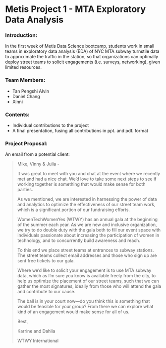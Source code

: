 # Metis Project 1 - MTA Exploratory Data Analysis

### Introduction:
In the first week of Metis Data Science bootcamp, students work in small teams in exploratory data analysis (EDA) of NYC MTA subway turnstile data to approximate the traffic in the station, so that organizations can optimally deploy street teams to solicit engagements (i.e. surveys, networking), given limited resources.

### Team Members:
- Tan Pengshi Alvin
- Daniel Chang
- Xinni

### Contents:
- Individual contributions to the project
- A final presentation, fusing all contributions in ppt. and pdf. format 

### Project Proposal:
 An email from a potential client:

 > Mike, Vinny & Julia -
 >
 > It was great to meet with you and chat at the event where we recently met and had a nice chat. We’d love to take some next steps to see if working together is something that would make sense for both parties.
 >
 > As we mentioned, we are interested in harnessing the power of data and analytics to optimize the effectiveness of our street team work, which is a significant portion of our fundraising efforts.
 >
 > WomenTechWomenYes (WTWY) has an annual gala at the beginning of the summer each year. As we are new and inclusive organization, we try to do double duty with the gala both to fill our event space with individuals passionate about increasing the participation of women in technology, and to concurrently build awareness and reach.
 >
 > To this end we place street teams at entrances to subway stations. The street teams collect email addresses and those who sign up are sent free tickets to our gala.
 >
 > Where we’d like to solicit your engagement is to use MTA subway data, which as I’m sure you know is available freely from the city, to help us optimize the placement of our street teams, such that we can gather the most signatures, ideally from those who will attend the gala and contribute to our cause.
 >
 > The ball is in your court now—do you think this is something that would be feasible for your group? From there we can explore what kind of an engagement would make sense for all of us.
 >
 > Best,
 >
 > Karrine and Dahlia
 >
 > WTWY International
